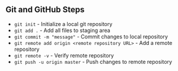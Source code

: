 <!-- git and github steps -->

## Git and GitHub Steps

- `git init` - Initialize a local git repository
- `git add .` - Add all files to staging area
- `git commit -m "message"` - Commit changes to local repository
- `git remote add origin <remote repository URL>` - Add a remote repository
- `git remote -v` - Verify remote repository
- `git push -u origin master` - Push changes to remote repository